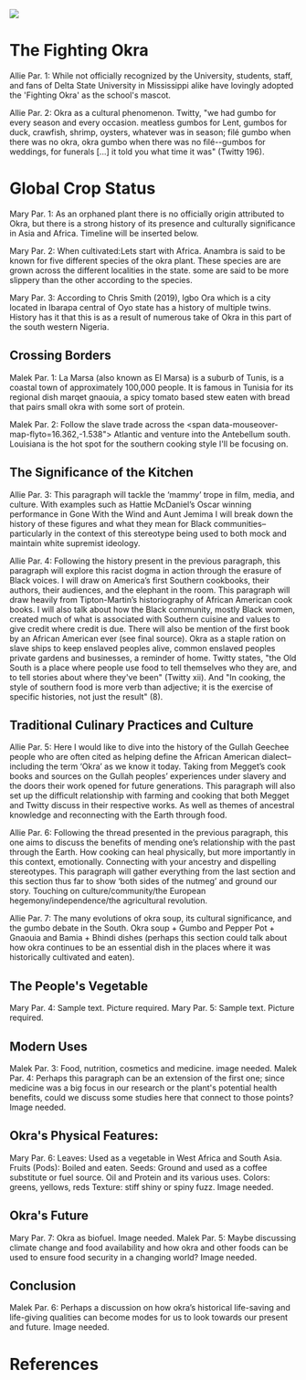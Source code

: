 <a href="https://www.juncture-digital.org"><img src="https://juncture-digital.github.io/juncture/static/images/ve-button.png"></a>

<param ve-config 
       title="Okra: A Kitchen Staple"
       author="Allison Caban, Malek Charchour, and Mary Nriagu"
       banner="https://upload.wikimedia.org/wikipedia/commons/3/32/Okra_%28Abelmoschus_esculentus%29_%283%29.jpg"
       layout="vertical">

<param ve-entity eid="Q185372"> <!-- Abelmoschus Esculentus (Okra) -->
<param ve-entity eid="Q41264"> <!-- Dunkin Chen -->
<param ve-entity eid="Q221092"> <!-- CC by-SA 4.0 Deed -->

<param ve-image 
       title="Abelmoschus Esculentus" 
       url="https://www.archive.org/download/profdrthomsflora03thom/page/n643_w410"
       label="Flora von Deutschland" 
       description="Botanical illustration from Thomé's Natural History"
       license="CC BY-SA 4.0"
       region="-172,94,862,701">

# The Fighting Okra
Allie Par. 1: While not officially recognized by the University, students, staff, and fans of Delta State University in Mississippi alike have lovingly adopted the 'Fighting Okra' as the school's mascot. 
<param ve-image
	label="Delta University's Mascot: The Fighting Okra"
	description="Mississippi University Mascot"
	license="Restricted, need permission"
	url="https://deltastatement.com/wp-content/uploads/2017/04/0416okra1.jpg"
 	region="121,3,613,532">

Allie Par. 2: Okra as a cultural phenomenon. Twitty, "we had gumbo for every season and every occasion. meatless gumbos for Lent, gumbos for duck, crawfish, shrimp, oysters, whatever was in season; filé gumbo when there was no okra, okra gumbo when there was no filé--gumbos for weddings, for funerals [...] it told you what time it was" (Twitty 196).
<param ve-image 
       label="Mr. Okra" 
       description="photo from Whole Heartily" 
       license="Public Domain"
       url="https://upload.wikimedia.org/wikipedia/commons/thumb/3/39/Mr_Okra_on_Frenchmen.jpg/640px-Mr_Okra_on_Frenchmen.jpg"
       region="0,-37,595,556">

# Global Crop Status
Mary Par. 1: As an orphaned plant there is no officially origin attributed to Okra, but there is a strong history of its presence and culturally significance in Asia and Africa. Timeline will be inserted below.
<param ve-image
       label="Mozambican Men and Women Selling Okra and Other Vegetables"
       description="Photo by Elemalema"
       license="public domain"
	url="https://upload.wikimedia.org/wikipedia/commons/thumb/7/79/Mozambican_Men_and_Women_Selling_Okra_and_other_vegetables.jpg/640px-Mozambican_Men_and_Women_Selling_Okra_and_other_vegetables.jpg">
 
Mary Par. 2: When cultivated:Lets start with Africa. <span data-mouseover-map-flyto="6.2622, 6.9865, 7"> Anambra</span> is said to be known for five different species of the okra plant. These species are are grown across the different localities in the state. some are said to be more slippery than the other according to the species. 
<param ve-map
	center="6.2622, 6.9865"
	zoom="2"
	Title="Okro in Anambra State, Nigeria"
	show-labels>
<param ve-map-marker
	url="https://upload.wikimedia.org/wikipedia/commons/1/18/Okra_with_meat_and_fish.jpg"
	coords="6.2622, 6.9865"
	size="512, 328"
	circle="true">
       
Mary Par. 3: According to Chris Smith (2019), <span data-mouseover-map-flyto="7.4333, 3.2833, 7"> Igbo Ora</span> which is a city located in Ibarapa central of Oyo state has a history of multiple twins. History has it that this is as a result of numerous take of Okra in this part of the south western Nigeria.
<param ve-map
	center="7.4333, 3.2833"
	zoom="2"
	Title="Oloronbo, Ibarapa Central, Oyo State, Nigeria,"
	show-labels>
<param ve-map-marker
	url="https://upload.wikimedia.org/wikipedia/commons/4/43/Okra_seafood_stew.jpg"
	coords="7.4333, 3.2833"
	size="512, 328"
	circle="true">

## Crossing Borders 
Malek Par. 1: <span data-mouseover-map-flyto="36.89054761602349, 10.322687034859703"> La Marsa</span> (also known as El Marsa) is a suburb of Tunis, is a coastal town of approximately 100,000 people. It is famous in Tunisia for its regional dish marqet gnaouia, a spicy tomato based stew eaten with bread that pairs small okra with some sort of protein.
<param ve-map
	center="36.89054761602349, 10.322687034859703"
	zoom="5"
	Title="La Marsa Map"
	prefer-geojson>
<param ve-map-layer geojson
	url="https://github.com/charchmalrba7/Hibiscus-Esculentus/blob/bac965c0a20476ef4094dd30c6e570be48a3af24/TestingMap.json"
	show-labels
	stroke-width="0">
<param ve-map-marker
	url="https://upload.wikimedia.org/wikipedia/commons/b/b6/Du_bamia_avec_du_riz_en_f%C3%A9vrier_2022.jpg"
	coords="36.89054761602349, 10.322687034859703"
	size="512, 328" 
	circle="true">

Malek Par. 2: Follow the slave trade across the <span data-mouseover-map-flyto=16.362,-1.538"> Atlantic</span> and venture into the Antebellum south. <span data-mouseover-map-flyto="30.0364,-90.4134"> Louisiana</span> is the hot spot for the southern cooking style I'll be focusing on.
<param ve-map
	center="30.96, -91.401"
	zoom="5"
	Title="Southern States"
	prefer-geojson>
<param ve-map-layer geojson
	url="https://raw.githubusercontent.com/allisonamber/AbelmoschusEsculentus/main/americansouthoverlay.json"
	show-labels
	stroke-width="0">
<param ve-map-marker
	url="https://upload.wikimedia.org/wikipedia/commons/thumb/9/91/Gumbo_-_7487791838.jpg/640px-Gumbo_-_7487791838.jpg"
	coords="30.96, -91.401"
	size="512, 328"
	circle="true">
<param ve-map-marker
	url="https://upload.wikimedia.org/wikipedia/commons/1/18/Okra_with_meat_and_fish.jpg"
	coords="6.2622, 6.9865"
	size="512, 328"
	circle="true">
<param ve-map-linestring geojson
 	url="https://raw.githubusercontent.com/allisonamber/AbelmoschusEsculentus/main/arrows.json"
  	show-labels
   	stroke-width="4">

## The Significance of the Kitchen
Allie Par. 3: This paragraph will tackle the ‘mammy’ trope in film, media, and culture. With examples such as Hattie McDaniel’s Oscar winning performance in Gone With the Wind and Aunt Jemima I will break down the history of these figures and what they mean for Black communities–particularly in the context of this stereotype being used to both mock and maintain white supremist ideology. 
<param ve-image
	label="Hattie McDaniel, Olivia De Havilland, and Vivien Leigh"
 	description="Actresses on the set of *Gone With the Wind*"
  	license="Public Domain"
url="https://upload.wikimedia.org/wikipedia/commons/thumb/8/8d/Gone_With_The_Wind_featuring_McDaniel_%26_de_Havilland_%26_Leigh.jpg/640px-Gone_With_The_Wind_featuring_McDaniel_%26_de_Havilland_%26_Leigh.jpg"
	region="26,-38,610,570">

Allie Par. 4: Following the history present in the previous paragraph, this paragraph will explore this racist dogma in action through the erasure of Black voices. I will draw on America’s first Southern cookbooks, their authors, their audiences, and the elephant in the room. This paragraph will draw heavily from Tipton-Martin’s historiography of African American cook books. I will also talk about how the Black community, mostly Black women, created much of what is associated with Southern cuisine and values to give credit where credit is due. There will also be mention of the first book by an African American ever (see final source). Okra as a staple ration on slave ships to keep enslaved peoples alive, common enslaved peoples private gardens and businesses, a reminder of home. Twitty states, "the Old South is a place where people use food to tell themselves who they are, and to tell stories about where they've been" (Twitty xii). And "In cooking, the style of southern food is more verb than adjective; it is the exercise of specific histories, not just the result" (8).
<param ve-image
	label="Mary Randolph, author of the _The Virginia House-Wife_"
	description="Picture of Mary Randolph"
	license="public domain"
	url="https://upload.wikimedia.org/wikipedia/commons/thumb/e/e3/Mrs._David_Meade_Randolph%2C_head-and-shoulders_portrait%2C_right_profile_LCCN2007677865.jpg/640px-Mrs._David_Meade_Randolph%2C_head-and-shoulders_portrait%2C_right_profile_LCCN2007677865.jpg"
 	region="15,69,618,577">

## Traditional Culinary Practices and Culture
Allie Par. 5: Here I would like to dive into the history of the Gullah Geechee people who are often cited as helping define the African American dialect–including the term ‘Okra’ as we know it today. Taking from Megget’s cook books and sources on the Gullah peoples’ experiences under slavery and the doors their work opened for future generations. This paragraph will also set up the difficult relationship with farming and cooking that both Megget and Twitty discuss in their respective works. As well as themes of ancestral knowledge and reconnecting with the Earth through food.
<param ve-image
	label="Enslaved Gullah People Painting"
 	description="Painting of enslaved Gullah people on a South Carolina plantation"
  	license="public domain"
   	url="https://upload.wikimedia.org/wikipedia/commons/thumb/e/e8/Gullah_s_carolina_1790.jpg/640px-Gullah_s_carolina_1790.jpg"
	region="-45,-136,732,684">
 
Allie Par. 6: Following the thread presented in the previous paragraph, this one aims to discuss the benefits of mending one’s relationship with the past through the Earth. How cooking can heal physically, but more importantly in this context, emotionally. Connecting with your ancestry and dispelling stereotypes. This paragraph will gather everything from the last section and this section thus far to show ‘both sides of the nutmeg’ and ground our story. Touching on culture/community/the European hegemony/independence/the agricultural revolution.
<param ve-image
	label="Michael Twitty"
 	description="Twitty on his “Southern Discomfort Tour” in front of a reconstructed cabin for enslaved people"
  	license="permission needed, in the works"
   	url="https://thecookinggene.files.wordpress.com/2012/06/jwd-somersetplace_46.jpg?w=1058&h=1586">
    
Allie Par. 7: The many evolutions of okra soup, its cultural significance, and the gumbo debate in the South. Okra soup + Gumbo and Pepper Pot + Gnaouia and Bamia + Bhindi dishes (perhaps this section could talk about how okra continues to be an essential dish in the places where it was historically cultivated and eaten).
<param ve-image
	label="Okra Soup"
 	description="It's okra soup"
  	license="Public domain"
url="https://upload.wikimedia.org/wikipedia/commons/thumb/6/6a/Okro_soup_with_shrimps%2Cdried_fish%2Ccow_leg_and_tail_with_meat.jpg/640px-Okro_soup_with_shrimps%2Cdried_fish%2Ccow_leg_and_tail_with_meat.jpg">

## The People's Vegetable
Mary Par. 4: Sample text. Picture required. 
Mary Par. 5: Sample text. Picture required.

## Modern Uses
Malek Par. 3: Food, nutrition, cosmetics and medicine. image needed.
Malek Par. 4: Perhaps this paragraph can be an extension of the first one; since medicine was a big focus in our research or the plant's potential health benefits, could we discuss some studies here that connect to those points? Image needed.

## Okra's Physical Features:
Mary Par. 6: Leaves: Used as a vegetable in West Africa and South Asia. Fruits (Pods): Boiled and eaten. Seeds: Ground and used as a coffee substitute or fuel source. Oil and Protein and its various uses. Colors: greens, yellows, reds Texture: stiff shiny or spiny fuzz. Image needed.

## Okra's Future
Mary Par. 7: Okra as biofuel. Image needed.
Malek Par. 5: Maybe discussing climate change and food availability and how okra and other foods can be used to ensure food security in a changing world? Image needed.

## Conclusion
Malek Par. 6: Perhaps a discussion on how okra’s historical life-saving and life-giving qualities can become modes for us to look towards our present and future. Image needed.
	
# References

[^1]: [Wikipedia: Girl with a Pearl Earring](https://en.wikipedia.org/wiki/Girl_with_a_Pearl_Earring)
